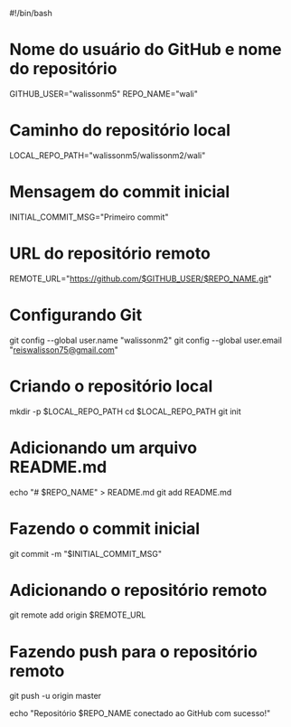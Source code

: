 
#!/bin/bash

# Nome do usuário do GitHub e nome do repositório
GITHUB_USER="walissonm5"
REPO_NAME="wali"

# Caminho do repositório local
LOCAL_REPO_PATH="walissonm5/walissonm2/wali"

# Mensagem do commit inicial
INITIAL_COMMIT_MSG="Primeiro commit"

# URL do repositório remoto
REMOTE_URL="https://github.com/$GITHUB_USER/$REPO_NAME.git"

# Configurando Git
git config --global user.name "walissonm2"
git config --global user.email "reiswalisson75@gmail.com"

# Criando o repositório local
mkdir -p $LOCAL_REPO_PATH
cd $LOCAL_REPO_PATH
git init

# Adicionando um arquivo README.md
echo "# $REPO_NAME" > README.md
git add README.md

# Fazendo o commit inicial
git commit -m "$INITIAL_COMMIT_MSG"

# Adicionando o repositório remoto
git remote add origin $REMOTE_URL

# Fazendo push para o repositório remoto
git push -u origin master

echo "Repositório $REPO_NAME conectado ao GitHub com sucesso!"
